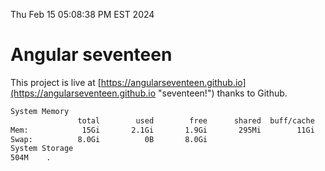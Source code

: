 Thu Feb 15 05:08:38 PM EST 2024

# Angular seventeen


This project is live at [https://angularseventeen.github.io](https://angularseventeen.github.io "seventeen!") thanks to Github.

```bash
System Memory
               total        used        free      shared  buff/cache   available
Mem:            15Gi       2.1Gi       1.9Gi       295Mi        11Gi        13Gi
Swap:          8.0Gi          0B       8.0Gi
System Storage
504M	.
```
